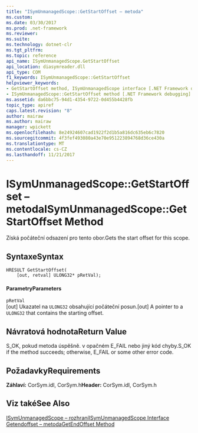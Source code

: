 ```yaml
---
title: "ISymUnmanagedScope::GetStartOffset – metoda"
ms.custom: 
ms.date: 03/30/2017
ms.prod: .net-framework
ms.reviewer: 
ms.suite: 
ms.technology: dotnet-clr
ms.tgt_pltfrm: 
ms.topic: reference
api_name: ISymUnmanagedScope.GetStartOffset
api_location: diasymreader.dll
api_type: COM
f1_keywords: ISymUnmanagedScope::GetStartOffset
helpviewer_keywords:
- GetStartOffset method, ISymUnmanagedScope interface [.NET Framework debugging]
- ISymUnmanagedScope::GetStartOffset method [.NET Framework debugging]
ms.assetid: da6bbc75-94d1-4354-9722-0d455b4428fb
topic_type: apiref
caps.latest.revision: "8"
author: mairaw
ms.author: mairaw
manager: wpickett
ms.openlocfilehash: 8e24924607cad1922f2d1b5a816dc635eb6c7820
ms.sourcegitcommit: 4f3fef493080a43e70e951223894768d36ce430a
ms.translationtype: MT
ms.contentlocale: cs-CZ
ms.lasthandoff: 11/21/2017
---
```

# <a name="isymunmanagedscopegetstartoffset-method"></a><span data-ttu-id="fddc4-102">ISymUnmanagedScope::GetStartOffset – metoda</span><span class="sxs-lookup"><span data-stu-id="fddc4-102">ISymUnmanagedScope::GetStartOffset Method</span></span>
<span data-ttu-id="fddc4-103">Získá počáteční odsazení pro tento obor.</span><span class="sxs-lookup"><span data-stu-id="fddc4-103">Gets the start offset for this scope.</span></span>  
  
## <a name="syntax"></a><span data-ttu-id="fddc4-104">Syntaxe</span><span class="sxs-lookup"><span data-stu-id="fddc4-104">Syntax</span></span>  
  
```  
HRESULT GetStartOffset(  
    [out, retval] ULONG32* pRetVal);  
```  
  
#### <a name="parameters"></a><span data-ttu-id="fddc4-105">Parametry</span><span class="sxs-lookup"><span data-stu-id="fddc4-105">Parameters</span></span>  
 `pRetVal`  
 <span data-ttu-id="fddc4-106">[out] Ukazatel na `ULONG32` obsahující počáteční posun.</span><span class="sxs-lookup"><span data-stu-id="fddc4-106">[out] A pointer to a `ULONG32` that contains the starting offset.</span></span>  
  
## <a name="return-value"></a><span data-ttu-id="fddc4-107">Návratová hodnota</span><span class="sxs-lookup"><span data-stu-id="fddc4-107">Return Value</span></span>  
 <span data-ttu-id="fddc4-108">S_OK, pokud metoda úspěšně. v opačném E_FAIL nebo jiný kód chyby.</span><span class="sxs-lookup"><span data-stu-id="fddc4-108">S_OK if the method succeeds; otherwise, E_FAIL or some other error code.</span></span>  
  
## <a name="requirements"></a><span data-ttu-id="fddc4-109">Požadavky</span><span class="sxs-lookup"><span data-stu-id="fddc4-109">Requirements</span></span>  
 <span data-ttu-id="fddc4-110">**Záhlaví:** CorSym.idl, CorSym.h</span><span class="sxs-lookup"><span data-stu-id="fddc4-110">**Header:** CorSym.idl, CorSym.h</span></span>  
  
## <a name="see-also"></a><span data-ttu-id="fddc4-111">Viz také</span><span class="sxs-lookup"><span data-stu-id="fddc4-111">See Also</span></span>  
 [<span data-ttu-id="fddc4-112">ISymUnmanagedScope – rozhraní</span><span class="sxs-lookup"><span data-stu-id="fddc4-112">ISymUnmanagedScope Interface</span></span>](../../../../docs/framework/unmanaged-api/diagnostics/isymunmanagedscope-interface.md)  
 [<span data-ttu-id="fddc4-113">Getendoffset – metoda</span><span class="sxs-lookup"><span data-stu-id="fddc4-113">GetEndOffset Method</span></span>](../../../../docs/framework/unmanaged-api/diagnostics/isymunmanagedscope-getendoffset-method.md)
